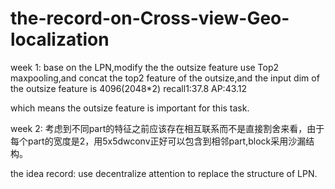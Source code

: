 # the-record-on-Cross-view-Geo-localization


week 1:
base on the LPN,modify the the outsize feature use Top2 maxpooling,and concat the top2 feature of the outsize,and the input dim of the outsize feature is 4096(2048*2)
recall1:37.8 AP:43.12

which means the outsize feature is important for this task.

week 2:
考虑到不同part的特征之前应该存在相互联系而不是直接割舍来看，由于每个part的宽度是2，用5x5dwconv正好可以包含到相邻part,block采用沙漏结构。


the idea record:
use decentralize attention to replace the structure of LPN.
